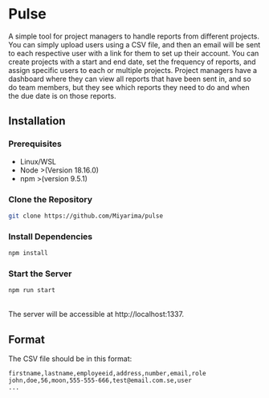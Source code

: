 # Pulse

A simple tool for project managers to handle reports from different projects. You can simply upload users using a CSV file, and then an email will be sent to each respective user with a link for them to set up their account.
You can create projects with a start and end date, set the frequency of reports, and assign specific users to each or multiple projects. Project managers have a dashboard where they can view all reports that have been sent in, and so do team members, but they see which reports they need to do and when the due date is on those reports.

## Installation

### Prerequisites

- Linux/WSL
- Node >(Version 18.16.0)
- npm >(version 9.5.1)

### Clone the Repository

```bash
git clone https://github.com/Miyarima/pulse
```

### Install Dependencies

```bash
npm install
```

### Start the Server

```bash
npm run start
```
<br>
The server will be accessible at http://localhost:1337.

## Format

The CSV file should be in this format:

```
firstname,lastname,employeeid,address,number,email,role
john,doe,56,moon,555-555-666,test@email.com.se,user
...
```
